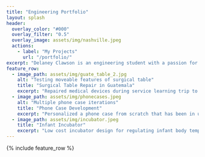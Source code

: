 ```yaml
---
title: "Engineering Portfolio"
layout: splash
header:
  overlay_color: "#000"
  overlay_filter: "0.5"
  overlay_image: assets/img/nashville.jpeg
  actions:
    - label: "My Projects"
      url: "/portfolio/"
excerpt: "Delaney Clawson is an engineering student with a passion for prosthetics and mobility device design."
feature_row:
  - image_path: assets/img/guate_table_2.jpg
    alt: "Testing moveable features of surgical table"
    title: "Surgical Table Repair in Guatemala"
    excerpt: "Repaired medical devices during service learning trip to Guatemala City and Antigua, including this surgical table."
  - image_path: assets/img/phonecases.jpeg
    alt: "Multiple phone case iterations"
    title: "Phone Case Development"
    excerpt: "Personalized a phone case from scratch that has been in use for over six months."
  - image_path: assets/img/incubator.jpeg
    title: "Infant Incubator"
    excerpt: "Low cost incubator design for regulating infant body temperature."
---
```


{% include feature_row %}

